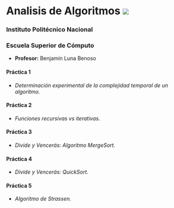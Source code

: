 # Analisis de Algoritmos <a href="https://github.com/CallmeTorre/Analisis_De_Algoritmos/blob/master/LICENSE"> <img src="https://img.shields.io/pypi/l/pipenv.svg"></a>

### Instituto Politécnico Nacional

### Escuela Superior de Cómputo

- **Profesor:** Benjamín Luna Benoso

#### Práctica 1
- *Determinación experimental de la complejidad temporal de un algoritmo.*

#### Práctica 2
- *Funciones recursivas vs iterativas.*

#### Práctica 3
- *Divide y Vencerás: Algoritmo MergeSort.*

#### Práctica 4
- *Divide y Vencerás: QuickSort.*

#### Práctica 5
- *Algoritmo de Strassen.*

